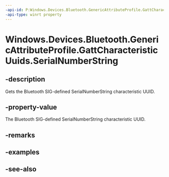 ----api-id: P:Windows.Devices.Bluetooth.GenericAttributeProfile.GattCharacteristicUuids.SerialNumberString
-api-type: winrt property
---<!-- Property syntaxpublic System.Guid SerialNumberString { get; }--># Windows.Devices.Bluetooth.GenericAttributeProfile.GattCharacteristicUuids.SerialNumberString## -descriptionGets the Bluetooth SIG-defined SerialNumberString characteristic UUID.## -property-valueThe Bluetooth SIG-defined SerialNumberString characteristic UUID.## -remarks## -examples## -see-also